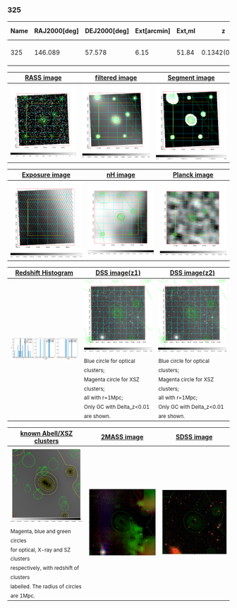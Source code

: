 <div STYLE="page-break-after: always;"></div>

### 325

|Name|RAJ2000[deg]|DEJ2000[deg] |Ext[arcmin]| Ext,ml | z | z_src| C|GC(XSZ,Delta_z<0.01)| GC(OPT,Delta_z<0.01)|GC| R_sig[arcmin] | R500[arcmin] | R500[Mpc]| CRsig[c/s] | CR500[c/s] |L500[1E44 erg/s]|F500[1E-12 erg/s/cm^2]| M500[1E14 Msun]|Tx[keV]|Cnt_sig|Beta|Rc[arcmin]|Comment|Alias|
|---|---|---|---|---|---|------|---|--------|---------|----------|---|---|---|---|---|---|---|---|---|---|---|---|---|---|
|325| 146.089| 57.578| 6.15| 51.84| 0.1342(0.006)| z1,| G| -| -| C, N, W| 13.675| 6.019| 0.860| 0.108(0.041)| 0.099(0.037)| 0.938(0.210)| 1.965(0.439)| 2.06(0.23)| 3.49(0.25)| 104.6| 0.872(-0.137+0.091)| 5.535(-1.073+0.835)| -| t313|

|[RASS image](../image/325/325_img.pdf)|[filtered image](../image/325/325_fil.pdf)|[Segment image](../image/325/325_seg.pdf)|
|-------------------|--------------------|-------------------|
| <img src="../image/325/325_img.png" width="300">  | <img src="../image/325/325_fil.png" width="300">   | <img src="../image/325/325_seg.png" width="300">  |

|[Exposure image](../image/325/325_mex.pdf)| [nH image](../image/325/325_nh.pdf)| [Planck image](../image/325/325_p.pdf)|
|-------------------|--------------------|-------------------|
|<img src="../image/325/325_mex.png" width="300">   | <img src="../image/325/325_nh.png" width="300">    | <img src="../image/325/325_p.png" width="300"> |

|[Redshift Histogram](../image/325/325_zg.pdf) | [DSS image(z1)](../image/325/325_dss_z1.pdf)      |  [DSS image(z2)](../image/325/325_dss_z2.pdf)    |
|-------------------|--------------------|-------------------|
|<img src="../image/325/325_zg.png" width="300"> |<img src="../image/325/325_dss_z1.png" width="300"> <sub><br>Blue circle for optical clusters; <br>Magenta circle for XSZ clusters; <br>all with r=1Mpc; <br>Only GC with Delta_z<0.01 are shown. </sub>| <img src="../image/325/325_dss_z2.png" width="300"><sub><br>Blue circle for optical clusters; <br>Magenta circle for XSZ clusters; <br>all with r=1Mpc; <br>Only GC with Delta_z<0.01 are shown. </sub> |

|[known Abell/XSZ clusters](../image/325/325_gc.pdf) | [2MASS image](../image/325/325_2mass.pdf)      |[SDSS image](../image/325/325_sdss.pdf)   |
|-------------------|-------------------|-------------------|
|<img src=../image/325/325_gc.png width="300"> <br><sub>Magenta, blue and green circles <br>for optical, X-ray and SZ clusters <br>respectively, with redshift of clusters <br>labelled. The radius of circles <br>are 1Mpc.</sub>|<img src="../image/325/325_2mass.png" width="300">  | <img src="../image/325/325_sdss.png" width="300">  |




